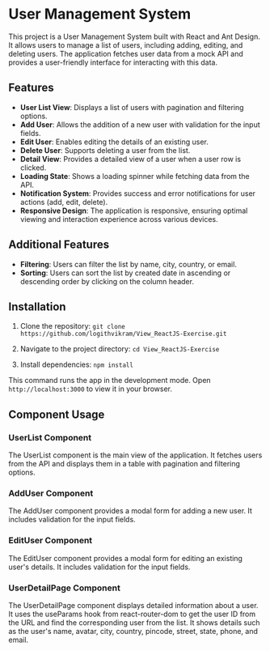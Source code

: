 # User Management System

This project is a User Management System built with React and Ant Design. It allows users to manage a list of users, including adding, editing, and deleting users. The application fetches user data from a mock API and provides a user-friendly interface for interacting with this data.

## Features

- **User List View**: Displays a list of users with pagination and filtering options.
- **Add User**: Allows the addition of a new user with validation for the input fields.
- **Edit User**: Enables editing the details of an existing user.
- **Delete User**: Supports deleting a user from the list.
- **Detail View**: Provides a detailed view of a user when a user row is clicked.
- **Loading State**: Shows a loading spinner while fetching data from the API.
- **Notification System**: Provides success and error notifications for user actions (add, edit, delete).
- **Responsive Design**: The application is responsive, ensuring optimal viewing and interaction experience across various devices.

## Additional Features

- **Filtering**: Users can filter the list by name, city, country, or email.
- **Sorting**: Users can sort the list by created date in ascending or descending order by clicking on the column header.

## Installation

1. Clone the repository:
`git clone https://github.com/logithvikram/View_ReactJS-Exercise.git`

2. Navigate to the project directory:
`cd View_ReactJS-Exercise`

3. Install dependencies:
`npm install`

This command runs the app in the development mode. Open `http://localhost:3000` to view it in your browser.

## Component Usage

### UserList Component

The UserList component is the main view of the application. It fetches users from the API and displays them in a table with pagination and filtering options.

### AddUser Component

The AddUser component provides a modal form for adding a new user. It includes validation for the input fields.

### EditUser Component

The EditUser component provides a modal form for editing an existing user's details. It includes validation for the input fields.

### UserDetailPage Component

The UserDetailPage component displays detailed information about a user. It uses the useParams hook from react-router-dom to get the user ID from the URL and find the corresponding user from the list. It shows details such as the user's name, avatar, city, country, pincode, street, state, phone, and email.
